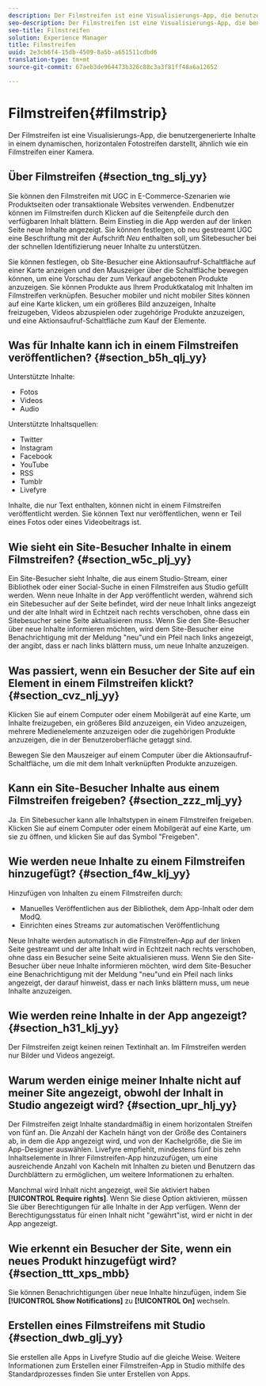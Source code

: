 ```yaml
---
description: Der Filmstreifen ist eine Visualisierungs-App, die benutzergenerierte Inhalte in einem dynamischen, horizontalen Fotostreifen darstellt, ähnlich wie ein Filmstreifen einer Kamera.
seo-description: Der Filmstreifen ist eine Visualisierungs-App, die benutzergenerierte Inhalte in einem dynamischen, horizontalen Fotostreifen darstellt, ähnlich wie ein Filmstreifen einer Kamera.
seo-title: Filmstreifen
solution: Experience Manager
title: Filmstreifen
uuid: 2e3cb6f4-15db-4509-8a5b-a651511cdbd6
translation-type: tm+mt
source-git-commit: 67aeb3de964473b326c88c3a3f81ff48a6a12652

---
```



# Filmstreifen{#filmstrip}

Der Filmstreifen ist eine Visualisierungs-App, die benutzergenerierte Inhalte in einem dynamischen, horizontalen Fotostreifen darstellt, ähnlich wie ein Filmstreifen einer Kamera.

## Über Filmstreifen {#section_tng_slj_yy}

Sie können den Filmstreifen mit UGC in E-Commerce-Szenarien wie Produktseiten oder transaktionale Websites verwenden. Endbenutzer können im Filmstreifen durch Klicken auf die Seitenpfeile durch den verfügbaren Inhalt blättern. Beim Einstieg in die App werden auf der linken Seite neue Inhalte angezeigt. Sie können festlegen, ob neu gestreamt UGC eine Beschriftung mit der Aufschrift *Neu* enthalten soll, um Sitebesucher bei der schnellen Identifizierung neuer Inhalte zu unterstützen.

Sie können festlegen, ob Site-Besucher eine Aktionsaufruf-Schaltfläche auf einer Karte anzeigen und den Mauszeiger über die Schaltfläche bewegen können, um eine Vorschau der zum Verkauf angebotenen Produkte anzuzeigen. Sie können Produkte aus Ihrem Produktkatalog mit Inhalten im Filmstreifen verknüpfen. Besucher mobiler und nicht mobiler Sites können auf eine Karte klicken, um ein größeres Bild anzuzeigen, Inhalte freizugeben, Videos abzuspielen oder zugehörige Produkte anzuzeigen, und eine Aktionsaufruf-Schaltfläche zum Kauf der Elemente.

## Was für Inhalte kann ich in einem Filmstreifen veröffentlichen? {#section_b5h_qlj_yy}

Unterstützte Inhalte:

* Fotos
* Videos
* Audio

Unterstützte Inhaltsquellen:

* Twitter
* Instagram
* Facebook
* YouTube
* RSS
* Tumblr
* Livefyre

Inhalte, die nur Text enthalten, können nicht in einem Filmstreifen veröffentlicht werden. Sie können Text nur veröffentlichen, wenn er Teil eines Fotos oder eines Videobeitrags ist.

## Wie sieht ein Site-Besucher Inhalte in einem Filmstreifen? {#section_w5c_plj_yy}

Ein Site-Besucher sieht Inhalte, die aus einem Studio-Stream, einer Bibliothek oder einer Social-Suche in einen Filmstreifen aus Studio gefüllt werden. Wenn neue Inhalte in der App veröffentlicht werden, während sich ein Sitebesucher auf der Seite befindet, wird der neue Inhalt links angezeigt und der alte Inhalt wird in Echtzeit nach rechts verschoben, ohne dass ein Sitebesucher seine Seite aktualisieren muss. Wenn Sie den Site-Besucher über neue Inhalte informieren möchten, wird dem Site-Besucher eine Benachrichtigung mit der Meldung "neu"und ein Pfeil nach links angezeigt, der angibt, dass er nach links blättern muss, um neue Inhalte anzuzeigen.

## Was passiert, wenn ein Besucher der Site auf ein Element in einem Filmstreifen klickt? {#section_cvz_nlj_yy}

Klicken Sie auf einem Computer oder einem Mobilgerät auf eine Karte, um Inhalte freizugeben, ein größeres Bild anzuzeigen, ein Video anzuzeigen, mehrere Medienelemente anzuzeigen oder die zugehörigen Produkte anzuzeigen, die in der Benutzeroberfläche getaggt sind.

Bewegen Sie den Mauszeiger auf einem Computer über die Aktionsaufruf-Schaltfläche, um die mit dem Inhalt verknüpften Produkte anzuzeigen.

## Kann ein Site-Besucher Inhalte aus einem Filmstreifen freigeben? {#section_zzz_mlj_yy}

Ja. Ein Sitebesucher kann alle Inhaltstypen in einem Filmstreifen freigeben. Klicken Sie auf einem Computer oder einem Mobilgerät auf eine Karte, um sie zu öffnen, und klicken Sie auf das Symbol "Freigeben".

## Wie werden neue Inhalte zu einem Filmstreifen hinzugefügt? {#section_f4w_klj_yy}

Hinzufügen von Inhalten zu einem Filmstreifen durch:

* Manuelles Veröffentlichen aus der Bibliothek, dem App-Inhalt oder dem ModQ.
* Einrichten eines Streams zur automatischen Veröffentlichung

Neue Inhalte werden automatisch in die Filmstreifen-App auf der linken Seite gestreamt und der alte Inhalt wird in Echtzeit nach rechts verschoben, ohne dass ein Besucher seine Seite aktualisieren muss. Wenn Sie den Site-Besucher über neue Inhalte informieren möchten, wird dem Site-Besucher eine Benachrichtigung mit der Meldung "neu"und ein Pfeil nach links angezeigt, der darauf hinweist, dass er nach links blättern muss, um neue Inhalte anzuzeigen.

## Wie werden reine Inhalte in der App angezeigt? {#section_h31_klj_yy}

Der Filmstreifen zeigt keinen reinen Textinhalt an. Im Filmstreifen werden nur Bilder und Videos angezeigt.

## Warum werden einige meiner Inhalte nicht auf meiner Site angezeigt, obwohl der Inhalt in Studio angezeigt wird? {#section_upr_hlj_yy}

Der Filmstreifen zeigt Inhalte standardmäßig in einem horizontalen Streifen von fünf an. Die Anzahl der Kacheln hängt von der Größe des Containers ab, in dem die App angezeigt wird, und von der Kachelgröße, die Sie im App-Designer auswählen. Livefyre empfiehlt, mindestens fünf bis zehn Inhaltselemente in Ihrer Filmstreifen-App hinzuzufügen, um eine ausreichende Anzahl von Kacheln mit Inhalten zu bieten und Benutzern das Durchblättern zu ermöglichen, um weitere Informationen zu erhalten.

Manchmal wird Inhalt nicht angezeigt, weil Sie aktiviert haben **[!UICONTROL Require rights]**. Wenn Sie diese Option aktivieren, müssen Sie über Berechtigungen für alle Inhalte in der App verfügen. Wenn der Berechtigungsstatus für einen Inhalt nicht "gewährt"ist, wird er nicht in der App angezeigt.

## Wie erkennt ein Besucher der Site, wenn ein neues Produkt hinzugefügt wird? {#section_ttt_xps_mbb}

Sie können Benachrichtigungen über neue Inhalte hinzufügen, indem Sie **[!UICONTROL Show Notifications]** zu **[!UICONTROL On]** wechseln.

## Erstellen eines Filmstreifens mit Studio {#section_dwb_glj_yy}

Sie erstellen alle Apps in Livefyre Studio auf die gleiche Weise. Weitere Informationen zum Erstellen einer Filmstreifen-App in Studio mithilfe des Standardprozesses finden Sie unter Erstellen von Apps.